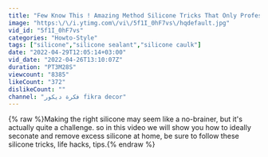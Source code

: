 ```yaml
---
title: "Few Know This ! Amazing Method Silicone Tricks That Only Professionals Use"
image: "https:\/\/i.ytimg.com\/vi\/5f1I_0hF7vs\/hqdefault.jpg"
vid_id: "5f1I_0hF7vs"
categories: "Howto-Style"
tags: ["silicone","silicone sealant","silicone caulk"]
date: "2022-04-29T12:05:14+03:00"
vid_date: "2022-04-26T13:10:07Z"
duration: "PT3M28S"
viewcount: "8385"
likeCount: "372"
dislikeCount: ""
channel: "فكرة ديكور fikra decor"
---
```

{% raw %}Making the right silicone may seem like a no-brainer, but it's actually quite a challenge. so in this video we will show you how to ideally seconate and remove excess silicone at home, be sure to follow these silicone tricks, life hacks, tips.{% endraw %}

